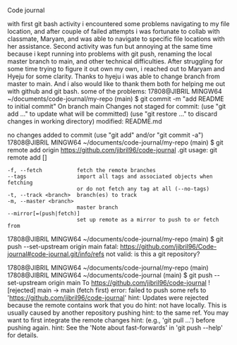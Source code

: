 Code journal

with first git bash activity i encountered some problems navigating to my file location, and after couple of failed attempts i was fortunate to collab with classmate, Maryam, and was able to navigate to specific file locations with her assistance.
Second activity was fun but annoying at the same time because i kept running into problems with git push, renaming the local master branch to main, and other technical difficulties. After struggling for some time trying to figure it out own my own, i reached out to Maryam and Hyeju for some clarity. Thanks to hyeju i was able to change branch from master to main. And i also would like to thank them both for helping me out with github and git bash.
some of the problems: 
17808@JIBRIL MINGW64 ~/documents/code-journal/my-repo (main)
$ git commit -m "add README to initial commit"
On branch main
Changes not staged for commit:
  (use "git add <file>..." to update what will be committed)
  (use "git restore <file>..." to discard changes in working directory)
        modified:   README.md

no changes added to commit (use "git add" and/or "git commit -a")
17808@JIBRIL MINGW64 ~/documents/code-journal/my-repo (main)
$ git remote add origin https://github.com/jibril96/code-journal .git
usage: git remote add [<options>] <name> <url>

    -f, --fetch           fetch the remote branches
    --tags                import all tags and associated objects when fetching
                          or do not fetch any tag at all (--no-tags)
    -t, --track <branch>  branch(es) to track
    -m, --master <branch>
                          master branch
    --mirror[=(push|fetch)]
                          set up remote as a mirror to push to or fetch from


17808@JIBRIL MINGW64 ~/documents/code-journal/my-repo (main)
$ git push --set-upstream origin main
fatal: https://github.com/jibril96/Code-journal#code-journal.git/info/refs not valid: is this a git repository?

17808@JIBRIL MINGW64 ~/documents/code-journal/my-repo (main)
17808@JIBRIL MINGW64 ~/documents/code-journal (main)
$ git push --set-upstream origin main
To https://github.com/jibril96/code-journal
 ! [rejected]        main -> main (fetch first)
error: failed to push some refs to 'https://github.com/jibril96/code-journal'
hint: Updates were rejected because the remote contains work that you do
hint: not have locally. This is usually caused by another repository pushing
hint: to the same ref. You may want to first integrate the remote changes
hint: (e.g., 'git pull ...') before pushing again.
hint: See the 'Note about fast-forwards' in 'git push --help' for details.